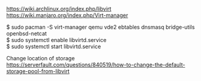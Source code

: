 https://wiki.archlinux.org/index.php/libvirt
https://wiki.manjaro.org/index.php/Virt-manager

$ sudo pacman -S virt-manager qemu vde2 ebtables dnsmasq bridge-utils openbsd-netcat  
$ sudo systemctl enable libvirtd.service  
$ sudo systemctl start libvirtd.service  

Change location of storage  
https://serverfault.com/questions/840519/how-to-change-the-default-storage-pool-from-libvirt


